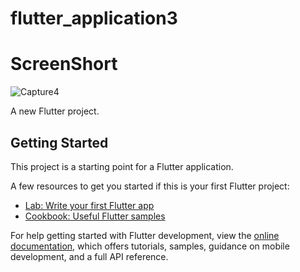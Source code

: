 # flutter_application3
# ScreenShort
![Capture4](https://github.com/QuantumGeek01/Live_Test_9/assets/136366279/9d77974e-e7bb-4670-8671-fe61a733c228)

A new Flutter project.

## Getting Started

This project is a starting point for a Flutter application.

A few resources to get you started if this is your first Flutter project:

- [Lab: Write your first Flutter app](https://docs.flutter.dev/get-started/codelab)
- [Cookbook: Useful Flutter samples](https://docs.flutter.dev/cookbook)

For help getting started with Flutter development, view the
[online documentation](https://docs.flutter.dev/), which offers tutorials,
samples, guidance on mobile development, and a full API reference.
